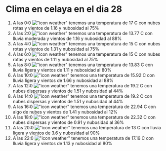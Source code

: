 # Clima en celaya en el dia 28

1. A las 0:0 !["icon weather"](http://openweathermap.org/img/w/04n.png) tenemos una temperatura de 17 C con nubes rotas y  vientos de 1.16 y nubosidad al 75%
1. A las 2:0 !["icon weather"](http://openweathermap.org/img/w/10n.png) tenemos una temperatura de 13.77 C con lluvia moderada y  vientos de 1.16 y nubosidad al 88%
1. A las 4:0 !["icon weather"](http://openweathermap.org/img/w/04n.png) tenemos una temperatura de 15 C con nubes rotas y  vientos de 1.31 y nubosidad al 75%
1. A las 6:0 !["icon weather"](http://openweathermap.org/img/w/04n.png) tenemos una temperatura de 15 C con nubes rotas y  vientos de 1.11 y nubosidad al 75%
1. A las 8:0 !["icon weather"](http://openweathermap.org/img/w/10d.png) tenemos una temperatura de 13.83 C con lluvia ligera y  vientos de 1.11 y nubosidad al 80%
1. A las 10:0 !["icon weather"](http://openweathermap.org/img/w/10d.png) tenemos una temperatura de 15.92 C con lluvia ligera y  vientos de 1.66 y nubosidad al 88%
1. A las 12:0 !["icon weather"](http://openweathermap.org/img/w/03d.png) tenemos una temperatura de 19.2 C con nubes dispersas y  vientos de 1.51 y nubosidad al 44%
1. A las 14:0 !["icon weather"](http://openweathermap.org/img/w/03d.png) tenemos una temperatura de 19.2 C con nubes dispersas y  vientos de 1.51 y nubosidad al 44%
1. A las 16:0 !["icon weather"](http://openweathermap.org/img/w/02d.png) tenemos una temperatura de 22.94 C con algo de nubes y  vientos de 1.41 y nubosidad al 12%
1. A las 18:0 !["icon weather"](http://openweathermap.org/img/w/03d.png) tenemos una temperatura de 22.32 C con nubes dispersas y  vientos de 0.91 y nubosidad al 36%
1. A las 20:0 !["icon weather"](http://openweathermap.org/img/w/10n.png) tenemos una temperatura de 13 C con lluvia ligera y  vientos de 3.6 y nubosidad al 90%
1. A las 22:0 !["icon weather"](http://openweathermap.org/img/w/10n.png) tenemos una temperatura de 17.16 C con lluvia ligera y  vientos de 1.13 y nubosidad al 80%
